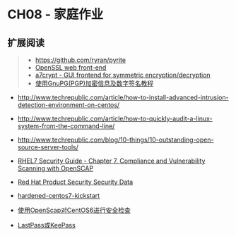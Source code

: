 # CH08 - 家庭作业

## 扩展阅读

>* https://github.com/ryran/pyrite
>* [OpenSSL web front-end](https://dennis.silvrback.com/openssl-web-front-end)
>* [a7crypt - GUI frontend for symmetric encryption/decryption](https://github.com/ryran/a7crypt)
>* [使用GnuPG(PGP)加密信息及数字签名教程](http://www.williamlong.info/archives/3439.html)

* http://www.techrepublic.com/article/how-to-install-advanced-intrusion-detection-environment-on-centos/
* http://www.techrepublic.com/article/how-to-quickly-audit-a-linux-system-from-the-command-line/
* http://www.techrepublic.com/blog/10-things/10-outstanding-open-source-server-tools/


* [RHEL7 Security Guide - Chapter 7. Compliance and Vulnerability Scanning with OpenSCAP](https://access.redhat.com/documentation/en-US/Red_Hat_Enterprise_Linux/7/html/Security_Guide/chap-Compliance_and_Vulnerability_Scanning.html)
* [Red Hat Product Security Security Data](https://www.redhat.com/security/data/metrics/)
* [hardened-centos7-kickstart](https://github.com/fcaviggia/hardened-centos7-kickstart)
* [使用OpenScap对CentOS6进行安全检查](http://blog.csdn.net/liuyuansheng6911/article/details/54380333)



* [LastPass或KeePass](http://www.williamlong.info/archives/4315.html)


